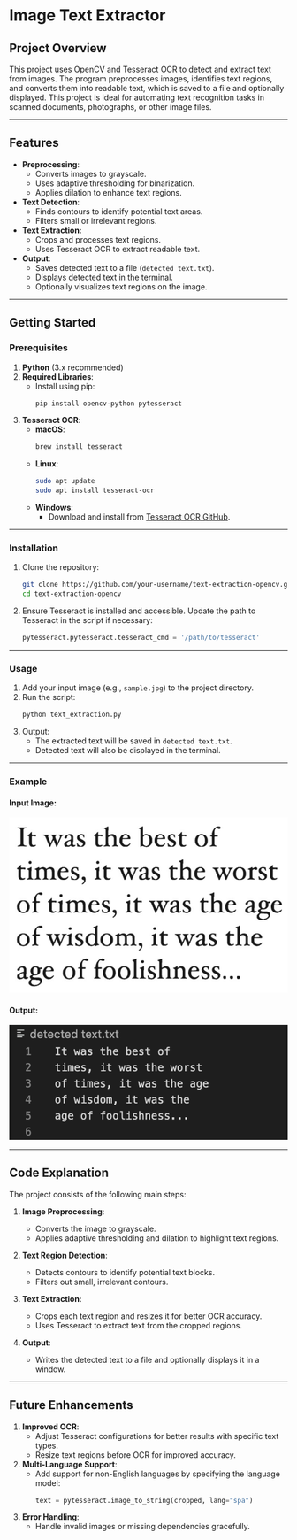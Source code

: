 # Image Text Extractor

## Project Overview
This project uses OpenCV and Tesseract OCR to detect and extract text from images. The program preprocesses images, identifies text regions, and converts them into readable text, which is saved to a file and optionally displayed. This project is ideal for automating text recognition tasks in scanned documents, photographs, or other image files.

---

## Features

- **Preprocessing**:
  - Converts images to grayscale.
  - Uses adaptive thresholding for binarization.
  - Applies dilation to enhance text regions.
- **Text Detection**:
  - Finds contours to identify potential text areas.
  - Filters small or irrelevant regions.
- **Text Extraction**:
  - Crops and processes text regions.
  - Uses Tesseract OCR to extract readable text.
- **Output**:
  - Saves detected text to a file (`detected text.txt`).
  - Displays detected text in the terminal.
  - Optionally visualizes text regions on the image.

---

## Getting Started

### Prerequisites

1. **Python** (3.x recommended)
2. **Required Libraries**:
   - Install using pip:
     ```bash
     pip install opencv-python pytesseract
     ```
3. **Tesseract OCR**:
   - **macOS**:
     ```bash
     brew install tesseract
     ```
   - **Linux**:
     ```bash
     sudo apt update
     sudo apt install tesseract-ocr
     ```
   - **Windows**:
     - Download and install from [Tesseract OCR GitHub](https://github.com/UB-Mannheim/tesseract/wiki).

---

### Installation

1. Clone the repository:
   ```bash
   git clone https://github.com/your-username/text-extraction-opencv.git
   cd text-extraction-opencv
   ```
2. Ensure Tesseract is installed and accessible. Update the path to Tesseract in the script if necessary:
   ```python
   pytesseract.pytesseract.tesseract_cmd = '/path/to/tesseract'
   ```

---

### Usage

1. Add your input image (e.g., `sample.jpg`) to the project directory.
2. Run the script:
   ```bash
   python text_extraction.py
   ```
3. Output:
   - The extracted text will be saved in `detected text.txt`.
   - Detected text will also be displayed in the terminal.

---

### Example

#### Input Image:
![Input Image](https://github.com/ManiMajd89/Image-Text-Extractor/blob/main/image2.png)


#### Output:
![Output Sample](https://github.com/ManiMajd89/Image-Text-Extractor/blob/main/output%20sample.png)

---

## Code Explanation

The project consists of the following main steps:

1. **Image Preprocessing**:
   - Converts the image to grayscale.
   - Applies adaptive thresholding and dilation to highlight text regions.

2. **Text Region Detection**:
   - Detects contours to identify potential text blocks.
   - Filters out small, irrelevant contours.

3. **Text Extraction**:
   - Crops each text region and resizes it for better OCR accuracy.
   - Uses Tesseract to extract text from the cropped regions.

4. **Output**:
   - Writes the detected text to a file and optionally displays it in a window.

---

## Future Enhancements
1. **Improved OCR**:
   - Adjust Tesseract configurations for better results with specific text types.
   - Resize text regions before OCR for improved accuracy.
2. **Multi-Language Support**:
   - Add support for non-English languages by specifying the language model:
     ```python
     text = pytesseract.image_to_string(cropped, lang="spa")
     ```
3. **Error Handling**:
   - Handle invalid images or missing dependencies gracefully.

